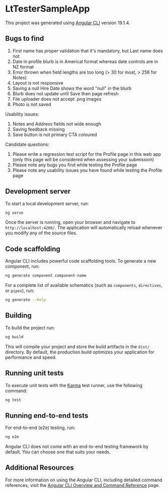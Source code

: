 # LtTesterSampleApp

This project was generated using [Angular CLI](https://github.com/angular/angular-cli) version 19.1.4.

## Bugs to find
1. First name has proper validation that it's mandatory, but Last name does not
2. Date in profile blurb is in Americal format whereas date controls are in NZ format
3. Error thrown when field lengths are too long (> 30 for most, > 256 for Notes)
4. Layout is not responsive
5. Saving a null Hire Date shows the word "null" in the blurb
6. Blurb does not update until Save then page refresh
7. File uploader does not accept .png images
8. Photo is not saved

Usability issues:
1. Notes and Address fields not wide enough
2. Saving feedback missing
3. Save button is not primary CTA coloured

Candidate questions:
1. Please write a regression test script for the Profile page in this web app (only this page will be considered when assessing your submission)
2. Please note any bugs you find while testing the Profile page
3. Please note any usability issues you have found while testing the Profile page

## Development server

To start a local development server, run:

```bash
ng serve
```

Once the server is running, open your browser and navigate to `http://localhost:4200/`. The application will automatically reload whenever you modify any of the source files.

## Code scaffolding

Angular CLI includes powerful code scaffolding tools. To generate a new component, run:

```bash
ng generate component component-name
```

For a complete list of available schematics (such as `components`, `directives`, or `pipes`), run:

```bash
ng generate --help
```

## Building

To build the project run:

```bash
ng build
```

This will compile your project and store the build artifacts in the `dist/` directory. By default, the production build optimizes your application for performance and speed.

## Running unit tests

To execute unit tests with the [Karma](https://karma-runner.github.io) test runner, use the following command:

```bash
ng test
```

## Running end-to-end tests

For end-to-end (e2e) testing, run:

```bash
ng e2e
```

Angular CLI does not come with an end-to-end testing framework by default. You can choose one that suits your needs.

## Additional Resources

For more information on using the Angular CLI, including detailed command references, visit the [Angular CLI Overview and Command Reference](https://angular.dev/tools/cli) page.
